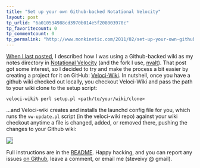 ```yaml
---
title: "Set up your own Github-backed Notational Velocity"
layout: post
tp_urlid: "6a010534988cd3970b014e5f208003970c"
tp_favoritecount: 0
tp_commentcount: 0
tp_permalink: "http://www.monkinetic.com/2011/02/set-up-your-own-github-backed-notational-velocity.html"
---
```

[When I last posted](http://www.monkinetic.com/2011/02/wiring-notational-velocity-to-a-github-wiki.html), I described how I was using a Github-backed wiki as my notes directory in [Notational Velocity](http://notational.net) (and the fork I use, [nvalt](http://brettterpstra.com/code/notational-velocity-alt/)). That post got some interest, so I decided to try and make the process a bit easier by creating a project for it on GitHub: [Veloci-Wiki](https://github.com/sivy/veloci-wiki). In  nutshell, once you have a github wiki checked out locally, you checkout Veloci-Wiki and pass the path to your wiki clone to the setup script:

    veloci-wiki% perl setup.pl <path/to/your/wiki/clone>

...and Veloci-wiki creates and installs the launchd config file for you, which runs the `vw-update.pl` script (in the veloci-wiki repo) against your wiki checkout anytime a file is changed, added, or removed there, pushing the changes to your Github wiki:

<img src="https://img.skitch.com/20110210-fgqmw673pkh773gc6rewj7sqaw.png" style="border: 1px solid #999" />

Full instructions are in the [README](https://github.com/sivy/veloci-wiki/blob/master/README.md). Happy hacking, and you can report any issues [on Github](https://github.com/sivy/veloci-wiki/issues), leave a comment, or email me (steveivy @ gmail).
